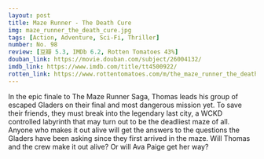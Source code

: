 ```yaml
---
layout: post 
title: Maze Runner - The Death Cure
img: maze_runner_the_death_cure.jpg
tags: [Action, Adventure, Sci-Fi, Thriller]
number: No. 98
review: [豆瓣 5.3, IMDb 6.2, Rotten Tomatoes 43%]
douban_link: https://movie.douban.com/subject/26004132/
imdb_link: https://www.imdb.com/title/tt4500922/
rotten_link: https://www.rottentomatoes.com/m/the_maze_runner_the_death_cure
---
```


In the epic finale to The Maze Runner Saga, Thomas leads his group of escaped Gladers on their final and most dangerous mission yet. To save their friends, they must break into the legendary last city, a WCKD controlled labyrinth that may turn out to be the deadliest maze of all. Anyone who makes it out alive will get the answers to the questions the Gladers have been asking since they first arrived in the maze. Will Thomas and the crew make it out alive? Or will Ava Paige get her way?